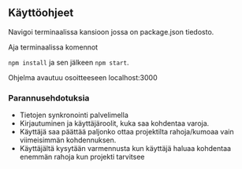 ## Käyttöohjeet

Navigoi terminaalissa kansioon jossa on package.json tiedosto.

Aja terminaalissa komennot 

```npm install```
ja sen jälkeen 
```npm start```.

Ohjelma avautuu osoitteeseen localhost:3000


### Parannusehdotuksia

* Tietojen synkronointi palvelimella
* Kirjautuminen ja käyttäjäroolit, kuka saa kohdentaa varoja.
* Käyttäjä saa päättää paljonko ottaa projektilta rahoja/kumoaa vain viimeisimmän kohdennuksen.
* Käyttäjältä kysytään varmennusta kun käyttäjä haluaa kohdentaa enemmän rahoja kun projekti tarvitsee
